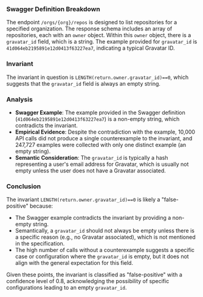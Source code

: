 ### Swagger Definition Breakdown
The endpoint `/orgs/{org}/repos` is designed to list repositories for a specified organization. The response schema includes an array of repositories, each with an `owner` object. Within this `owner` object, there is a `gravatar_id` field, which is a string. The example provided for `gravatar_id` is `41d064eb2195891e12d0413f63227ea7`, indicating a typical Gravatar ID.

### Invariant
The invariant in question is `LENGTH(return.owner.gravatar_id)==0`, which suggests that the `gravatar_id` field is always an empty string.

### Analysis
- **Swagger Example**: The example provided in the Swagger definition (`41d064eb2195891e12d0413f63227ea7`) is a non-empty string, which contradicts the invariant.
- **Empirical Evidence**: Despite the contradiction with the example, 10,000 API calls did not produce a single counterexample to the invariant, and 247,727 examples were collected with only one distinct example (an empty string).
- **Semantic Consideration**: The `gravatar_id` is typically a hash representing a user's email address for Gravatar, which is usually not empty unless the user does not have a Gravatar associated.

### Conclusion
The invariant `LENGTH(return.owner.gravatar_id)==0` is likely a "false-positive" because:
- The Swagger example contradicts the invariant by providing a non-empty string.
- Semantically, a `gravatar_id` should not always be empty unless there is a specific reason (e.g., no Gravatar associated), which is not mentioned in the specification.
- The high number of calls without a counterexample suggests a specific case or configuration where the `gravatar_id` is empty, but it does not align with the general expectation for this field.

Given these points, the invariant is classified as "false-positive" with a confidence level of 0.8, acknowledging the possibility of specific configurations leading to an empty `gravatar_id`.
